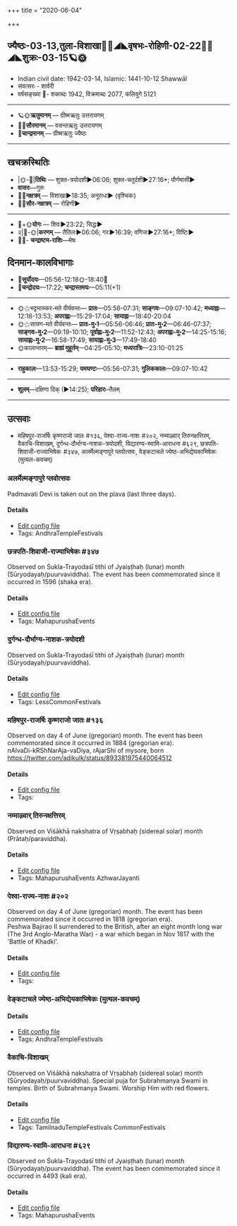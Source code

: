 +++
title = "2020-06-04"

+++
## ज्यैष्ठः-03-13,तुला-विशाखा🌛🌌◢◣वृषभः-रोहिणी-02-22🌌🌞◢◣शुक्रः-03-15🪐🌞
- Indian civil date: 1942-03-14, Islamic: 1441-10-12 Shawwāl
- संवत्सरः - शार्वरी
- वर्षसङ्ख्या 🌛- शकाब्दः 1942, विक्रमाब्दः 2077, कलियुगे 5121
___________________
- 🪐🌞**ऋतुमानम्** — ग्रीष्मऋतुः उत्तरायणम्
- 🌌🌞**सौरमानम्** — वसन्तऋतुः उत्तरायणम्
- 🌛**चान्द्रमानम्** — ग्रीष्मऋतुः ज्यैष्ठः
___________________


## खचक्रस्थितिः
- |🌞-🌛|**तिथिः** — शुक्ल-त्रयोदशी►06:06; शुक्ल-चतुर्दशी►27:16*; पौर्णमासी►  
- **वासरः**—गुरुः  
- 🌌🌛**नक्षत्रम्** — विशाखा►18:35; अनूराधा► (वृश्चिकः)  
- 🌌🌞**सौर-नक्षत्रम्** — रोहिणी►  
___________________
- 🌛+🌞**योगः** — शिवः►23:22; सिद्धः►  
- २|🌛-🌞|**करणम्** — तैतिलः►06:06; गरः►16:39; वणिजः►27:16*; विष्टिः►  
- 🌌🌛- **चन्द्राष्टम-राशिः**—मेषः  


## दिनमान-कालविभागाः
- 🌅**सूर्योदयः**—05:56-12:18🌞️-18:40🌇  
- 🌛**चन्द्रोदयः**—17:22; **चन्द्रास्तमयः**—05:11(+1)  
___________________
- 🌞⚝भट्टभास्कर-मते वीर्यवन्तः— **प्रातः**—05:56-07:31; **साङ्गवः**—09:07-10:42; **मध्याह्नः**—12:18-13:53; **अपराह्णः**—15:29-17:04; **सायाह्नः**—18:40-20:04  
- 🌞⚝सायण-मते वीर्यवन्तः— **प्रातः-मु॰1**—05:56-06:46; **प्रातः-मु॰2**—06:46-07:37; **साङ्गवः-मु॰2**—09:19-10:10; **पूर्वाह्णः-मु॰2**—11:52-12:43; **अपराह्णः-मु॰2**—14:25-15:16; **सायाह्णः-मु॰2**—16:58-17:49; **सायाह्णः-मु॰3**—17:49-18:40  
- 🌞कालान्तरम्— **ब्राह्मं मुहूर्तम्**—04:25-05:10; **मध्यरात्रिः**—23:10-01:25  
___________________
- **राहुकालः**—13:53-15:29; **यमघण्टः**—05:56-07:31; **गुलिककालः**—09:07-10:42  
___________________
- **शूलम्**—दक्षिणा दिक् (►14:25); **परिहारः**–तैलम्  
___________________

## उत्सवाः
- महिषपुर-राजर्षिः कृष्णराजो जातः #१३६, पेश्वा-राज्य-नाशः #२०२, नम्माऴ्वार् तिरुनक्षत्तिरम्, वैकाचि-विशाखम्, दुर्गन्ध-दौर्भाग्य-नाशक-त्रयोदशी, विद्यारण्य-स्वामि-आराधना #६२९, छत्रपति-शिवाजी-राज्याभिषेकः #३४७, अलर्मेल्मङ्गापुरे प्लवोत्सवः, वेङ्कटाचले ज्येष्ठ-अभिद्येयकाभिषेकः (मुत्यल-कवचम्)
### अलर्मेल्मङ्गापुरे प्लवोत्सवः

Padmavati Devi is taken out on the plava (last three days).

#### Details
- [Edit config file](https://github.com/jyotisham/adyatithi/tree/master/temples/Andhra/relative_event/alarmElmaGgApurE%20plavOtsava-samApanam/offset__-1/alarmElmaGgApurE%20plavOtsavaH~4.toml)
- Tags: AndhraTempleFestivals


### छत्रपति-शिवाजी-राज्याभिषेकः #३४७

Observed on Śukla-Trayodaśī tithi of Jyaiṣṭhaḥ (lunar) month (Sūryodayaḥ/puurvaviddha). The event has been commemorated since it occurred in 1596 (shaka era).  


#### Details
- [Edit config file](https://github.com/jyotisham/adyatithi/tree/master/mahApuruSha/xatra/lunar_month/tithi/03/13/chatrapati~zivAjI~rAjyAbhiSEkaH.toml)
- Tags: MahapurushaEvents


### दुर्गन्ध-दौर्भाग्य-नाशक-त्रयोदशी

Observed on Śukla-Trayodaśī tithi of Jyaiṣṭhaḥ (lunar) month (Sūryodayaḥ/puurvaviddha). 

#### Details
- [Edit config file](https://github.com/jyotisham/adyatithi/tree/master/general/lunar_month/tithi/03/13/durgandha-daurbhAgya-nAzaka-trayOdazI.toml)
- Tags: LessCommonFestivals


### महिषपुर-राजर्षिः कृष्णराजो जातः #१३६

Observed on day 4 of June (gregorian) month. The event has been commemorated since it occurred in 1884 (gregorian era).  
nAlvaDi-kRShNarAja-vaDiya, rAjarShi of mysore, born https://twitter.com/adikulk/status/893381975440064512

#### Details
- [Edit config file](https://github.com/jyotisham/adyatithi/tree/master/mahApuruSha/xatra-later/gregorian/day/06/04/mahiShapura-rAjarSiH_kRSNarAjo_jAtaH.toml)
- Tags: 


### नम्माऴ्वार् तिरुनक्षत्तिरम्

Observed on Viśākhā nakshatra of Vṛṣabhaḥ (sidereal solar) month (Prātaḥ/paraviddha). 

#### Details
- [Edit config file](https://github.com/jyotisham/adyatithi/tree/master/mahApuruSha/ALvAr/sidereal_solar_month/nakshatra/02/16/nammAzhvAr%20tirunakSattiram.toml)
- Tags: MahapurushaEvents AzhwarJayanti


### पेश्वा-राज्य-नाशः #२०२

Observed on day 4 of June (gregorian) month. The event has been commemorated since it occurred in 1818 (gregorian era).  
Peshwa Bajirao II surrendered to the British, after an eight month long war (The 3rd Anglo-Maratha War) - a war which began in Nov 1817 with the 'Battle of Khadki'.

#### Details
- [Edit config file](https://github.com/jyotisham/adyatithi/tree/master/mahApuruSha/xatra-later/gregorian/day/06/04/peshvA-rAjya-nAshaH.toml)
- Tags: 


### वेङ्कटाचले ज्येष्ठ-अभिद्येयकाभिषेकः (मुत्यल-कवचम्)



#### Details
- [Edit config file](https://github.com/jyotisham/adyatithi/tree/master/temples/venkaTAchala/relative_event/vEGkaTAcalE%20jyESTha-abhidyEyakAbhiSEkaH%20%28svarNa-kavacam%29/offset__-1/vEGkaTAcalE%20jyESTha-abhidyEyakAbhiSEkaH%20%28mutyala-kavacam%29.toml)
- Tags: AndhraTempleFestivals


### वैकाचि-विशाखम्

Observed on Viśākhā nakshatra of Vṛṣabhaḥ (sidereal solar) month (Sūryodayaḥ/puurvaviddha). Special puja for Subrahmanya Swami in temples. Birth of Subrahmanya Swami. Worship Him with red flowers.

#### Details
- [Edit config file](https://github.com/jyotisham/adyatithi/tree/master/temples/Tamil/sidereal_solar_month/nakshatra/02/16/vaikAci~vizAkham.toml)
- Tags: TamilnaduTempleFestivals CommonFestivals


### विद्यारण्य-स्वामि-आराधना #६२९

Observed on Śukla-Trayodaśī tithi of Jyaiṣṭhaḥ (lunar) month (Sūryodayaḥ/puurvaviddha). The event has been commemorated since it occurred in 4493 (kali era).  


#### Details
- [Edit config file](https://github.com/jyotisham/adyatithi/tree/master/mahApuruSha/kAnchI-maTha/lunar_month/tithi/03/13/vidyAraNya~svAmI~ArAdhanA.toml)
- Tags: MahapurushaEvents


